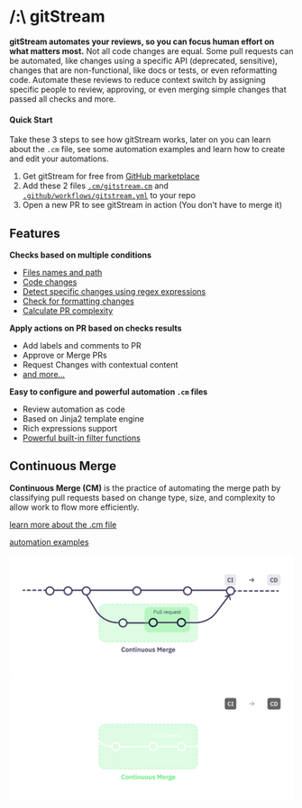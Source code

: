 # /:\ gitStream

**gitStream automates your reviews, so you can focus human effort on what matters most.** Not all code changes are equal. Some pull requests can be automated, like changes using a specific API (deprecated, sensitive), changes that are non-functional, like docs or tests, or even reformatting code. Automate these reviews to reduce context switch by assigning specific people to review, approving, or even merging simple changes that passed all checks and more.

#### Quick Start

Take these 3 steps to see how gitStream works, later on you can learn about the `.cm` file, see some automation examples and learn how to create and edit your automations.

1. Get gitStream for free from [GitHub marketplace](https://github.com/marketplace/gitstream-by-linearb)
2. Add these 2 files [`.cm/gitstream.cm`](assets/gitstream.cm) and [`.github/workflows/gitstream.yml`](assets/gitstream.yml) to your repo
3. Open a new PR to see gitStream in action (You don’t have to merge it)

## Features

**Checks based on multiple conditions**

- [Files names and path](context-variables/#files-context)
- [Code changes](context-variables/#source-context)
- [Detect specific changes using regex expressions](filter-functions/#matchdifflines)
- [Check for formatting changes](filter-functions/#isformattingchange)
- [Calculate PR complexity](filter-functions/#estimatedreviewtime)  

**Apply actions on PR based on checks results**

- Add labels and comments to PR
- Approve or Merge PRs
- Request Changes with contextual content
- [and more...](automation-actions)

**Easy to configure and powerful automation `.cm` files**

- Review automation as code
- Based on Jinja2 template engine
- Rich expressions support 
- [Powerful built-in filter functions](filter-functions)

## Continuous Merge

**Continuous Merge (CM)** is the practice of automating the merge path by classifying pull requests based on change type, size, and complexity to allow work to flow more efficiently.

[learn more about the .cm file](editing-cm-file)

[automation examples](examples)

![Continuous Merge](assets/ContinuousMerge3l.png#only-light)
![Continuous Merge](assets/ContinuousMerge3d.png#only-dark)

